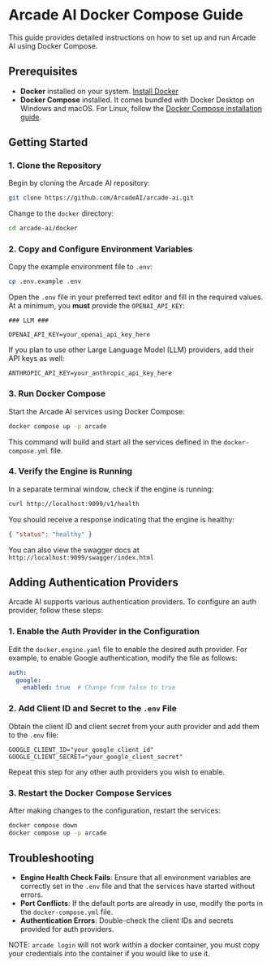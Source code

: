 # Arcade AI Docker Compose Guide

This guide provides detailed instructions on how to set up and run Arcade AI using Docker Compose.

## Prerequisites

-   **Docker** installed on your system. [Install Docker](https://docs.docker.com/get-docker/)
-   **Docker Compose** installed. It comes bundled with Docker Desktop on Windows and macOS. For Linux, follow the [Docker Compose installation guide](https://docs.docker.com/compose/install/).

## Getting Started

### 1. Clone the Repository

Begin by cloning the Arcade AI repository:

```bash
git clone https://github.com/ArcadeAI/arcade-ai.git
```

Change to the `docker` directory:

```bash
cd arcade-ai/docker
```

### 2. Copy and Configure Environment Variables

Copy the example environment file to `.env`:

```bash
cp .env.example .env
```

Open the `.env` file in your preferred text editor and fill in the required values. At a minimum, you **must** provide the `OPENAI_API_KEY`:

```env:.env
### LLM ###

OPENAI_API_KEY=your_openai_api_key_here
```

If you plan to use other Large Language Model (LLM) providers, add their API keys as well:

```env:.env
ANTHROPIC_API_KEY=your_anthropic_api_key_here
```

### 3. Run Docker Compose

Start the Arcade AI services using Docker Compose:

```bash
docker compose up -p arcade
```

This command will build and start all the services defined in the `docker-compose.yml` file.

### 4. Verify the Engine is Running

In a separate terminal window, check if the engine is running:

```bash
curl http://localhost:9099/v1/health
```

You should receive a response indicating that the engine is healthy:

```json
{ "status": "healthy" }
```

You can also view the swagger docs at `http://localhost:9099/swagger/index.html`

## Adding Authentication Providers

Arcade AI supports various authentication providers. To configure an auth provider, follow these steps:

### 1. Enable the Auth Provider in the Configuration

Edit the `docker.engine.yaml` file to enable the desired auth provider. For example, to enable Google authentication, modify the file as follows:

```yaml:docker.engine.yaml
auth:
  google:
    enabled: true  # Change from false to true
```

### 2. Add Client ID and Secret to the `.env` File

Obtain the client ID and client secret from your auth provider and add them to the `.env` file:

```env:.env
GOOGLE_CLIENT_ID="your_google_client_id"
GOOGLE_CLIENT_SECRET="your_google_client_secret"
```

Repeat this step for any other auth providers you wish to enable.

### 3. Restart the Docker Compose Services

After making changes to the configuration, restart the services:

```bash
docker compose down
docker compose up -p arcade
```

## Troubleshooting

-   **Engine Health Check Fails**: Ensure that all environment variables are correctly set in the `.env` file and that the services have started without errors.
-   **Port Conflicts**: If the default ports are already in use, modify the ports in the `docker-compose.yml` file.
-   **Authentication Errors**: Double-check the client IDs and secrets provided for auth providers.

NOTE: `arcade login` will not work within a docker container, you must copy your credentials into the container if you would like to use it.
